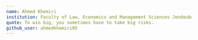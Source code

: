 ```yaml
---
name: Ahmed Khemiri
institution: Faculty of Law, Economics and Management Sciences Jendouba
quote: To win big, you sometimes have to take big risks. 
github_user: ahmedkhemiri95
---
```

